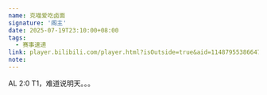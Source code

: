 ```yaml
---
name: 克喵爱吃卤面
signature: '阁主'
date: 2025-07-19T23:10:00+08:00
tags:
  - 赛事速递
link: player.bilibili.com/player.html?isOutside=true&aid=114879553866472&bvid=BV15Du9znEWH&cid=31148805473&p=2
note:
---
```


AL 2:0 T1，难道说明天。。。